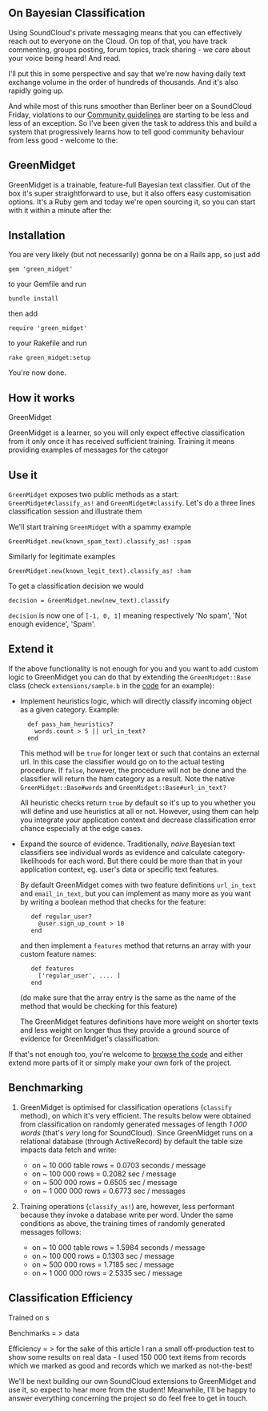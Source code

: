 On Bayesian Classification
----------

Using SoundCloud's private messaging means that you can effectively reach out to everyone on the Cloud. On top of that, you have track commenting, groups posting, forum topics, track sharing - we care about your voice being heard! And read.

I'll put this in some perspective and say that we're now having daily text exchange volume in the order of hundreds of thousands. And it's also rapidly going up.

And while most of this runs smoother than Berliner beer on a SoundCloud Friday, violations to our [Community guidelines][guidelines] are starting to be less and less of an exception. So I've been given the task to address this and build a system that progressively learns how to tell good community behaviour from less good - welcome to the:

GreenMidget
----------

GreenMidget is a trainable, feature-full Bayesian text classifier. Out of the box it's super straightforward to use, but it also offers easy customisation options. It's a Ruby gem and today we're open sourcing it, so you can start with it within a minute after the:

Installation
----------

You are very likely (but not necessarily) gonna be on a Rails app, so just add

    gem 'green_midget'

to your Gemfile and run

    bundle install

then add

    require 'green_midget'

to your Rakefile and run

    rake green_midget:setup

You're now done.

How it works
----------

GreenMidget

GreenMidget is a learner, so you will only expect effective classification from it only once it has received sufficient training. Training it means providing examples of messages for the categor  



Use it
----------

`GreenMidget` exposes two public methods as a start: `GreenMidget#classify_as!` and `GreenMidget#classify`. Let's do a three lines classification session and illustrate them

We'll start training `GreenMidget` with a spammy example

    GreenMidget.new(known_spam_text).classify_as! :spam

Similarly for legitimate examples

    GreenMidget.new(known_legit_text).classify_as! :ham

To get a classification decision we would

    decision = GreenMidget.new(new_text).classify

`decision` is now one of `[-1, 0, 1]` meaning respectively 'No spam', 'Not enough evidence', 'Spam'.

Extend it
----------

If the above functionality is not enough for you and you want to add custom logic to GreenMidget you can do that by extending the `GreenMidget::Base` class (check `extensions/sample.b` in the [code][green_midget_github] for an example):

* Implement heuristics logic, which will directly classify incoming object as a given category. Example:

        def pass_ham_heuristics?
          words.count > 5 || url_in_text?
        end

  This method will be `true` for longer text or such that contains an external url. In this case the classifier would go on to the actual testing procedure. If `false`, however, the procedure will not be done and the classifier will return the ham category as a result. Note the native `GreenMidget::Base#words` and `GreenMidget::Base#url_in_text?`

  All heuristic checks return `true` by default so it's up to you whether you will define and use heuristics at all or not. However, using them can help you integrate your application context and decrease classification error chance especially at the edge cases.

* Expand the source of evidence. Traditionally, _naive_ Bayesian text classifiers see individual words as evidence and calculate category-likelihoods for each word. But there could be more than that in your application context, eg. user's data or specific text features.

  By default GreenMidget comes with two feature definitions `url_in_text` and `email_in_text`, but you can implement as many more as you want by writing a boolean method that checks for the feature:

         def regular_user?
           @user.sign_up_count > 10
         end

  and then implement a `features` method that returns an array with your custom feature names:

         def features
           ['regular_user', .... ]
         end

  (do make sure that the array entry is the same as the name of the method that would be checking for this feature)

  The GreenMidget features definitions have more weight on shorter texts and less weight on longer thus they provide a ground source of evidence for GreenMidget's classification.

If that's not enough too, you're welcome to [browse the code][green_midget_github] and either extend more parts of it or simply make your own fork of the project.

Benchmarking
----------

1. GreenMidget is optimised for classification operations (`classify` method), on which it's very efficient. The results below were obtained from classification on randomly generated messages of length _1 000 words_ (that's _very_ long for SoundCloud). Since GreenMidget runs on a relational database (through ActiveRecord) by default the table size impacts data fetch and write:

	* on ~ 10 000 table rows = 0.0703 seconds / message
	* on ~ 100 000 rows = 0.2082 sec / message
	* on ~ 500 000 rows = 0.6505 sec / message
	* on ~ 1 000 000 rows = 0.6773 sec / messages

2. Training operations (`classify_as!`) are, however, less performant because they invoke a database write per word. Under the same conditions as above, the training times of randomly generated messages follows:

	* on ~ 10 000 table rows = 1.5984 seconds / message
	* on ~ 100 000 rows = 0.1303 sec / message
	* on ~ 500 000 rows = 1.7185 sec / message
	* on ~ 1 000 000 rows = 2.5335 sec / message

Classification Efficiency
----------

Trained on s

Benchmarks = > data

Efficiency = > for the sake of this article I ran a small off-production test to show some results on real data - I used 150 000 text items from records which we marked as good and records which we marked as not-the-best!

We'll be next building our own SoundCloud extensions to GreenMidget and use it, so expect to hear more from the student! Meanwhile, I'll be happy to answer everything concerning the project so do feel free to get in touch.

[green_midget_github]: http://github.com/chochkov/green_midget "Github repository"
[guidelines]: http://soundcloud.com/community-guidelines "Community guidelines"
